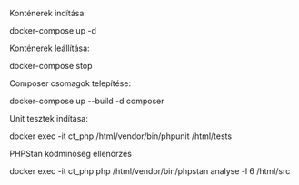 Konténerek indítása:

docker-compose up -d

Konténerek leállítása:

docker-compose stop

Composer csomagok telepítése:

docker-compose up --build -d composer


Unit tesztek indítása:

docker exec -it ct_php /html/vendor/bin/phpunit /html/tests


PHPStan kódminőség ellenőrzés

docker exec -it ct_php php /html/vendor/bin/phpstan analyse -l 6 /html/src